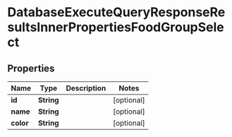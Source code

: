 

# DatabaseExecuteQueryResponseResultsInnerPropertiesFoodGroupSelect


## Properties

| Name | Type | Description | Notes |
|------------ | ------------- | ------------- | -------------|
|**id** | **String** |  |  [optional] |
|**name** | **String** |  |  [optional] |
|**color** | **String** |  |  [optional] |



